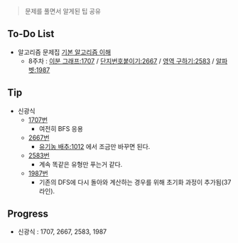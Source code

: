 > 문제를 풀면서 알게된 팁 공유

## To-Do List
- 알고리즘 문제집 [기본 알고리즘 이해](https://www.acmicpc.net/workbook/view/1443)
    - 8주차 : [이분 그래프:1707](https://www.acmicpc.net/problem/1707) / 
    [단지번호붙이기:2667](https://www.acmicpc.net/problem/2667) / 
    [영역 구하기:2583](https://www.acmicpc.net/problem/2583) / 
    [알파벳:1987](https://www.acmicpc.net/problem/1987)

## Tip
- 신광식
    - [1707번](https://github.com/mel1015/algorithm-study/blob/1707/algorithm-study/week_8/1707_mel1015.cpp)
        - 여전히 BFS 응용
    - [2667번](https://github.com/mel1015/algorithm-study/blob/2667/algorithm-study/week_8/2667_mel1015.cpp)
        - [유기농 배추:1012](https://github.com/mel1015/algorithm-study/blob/1012/Winter_Vacation/week_7/1012_mel1015.cpp)
        에서 조금만 바꾸면 된다.
    - [2583번](https://github.com/mel1015/algorithm-study/blob/2583/algorithm-study/week_8/2583_mel1015.cpp)
        - 계속 똑같은 유형만 푸는거 같다.
    - [1987번](https://github.com/mel1015/algorithm-study/blob/1987/algorithm-study/week_8/1987_mel1015.cpp)
        - 기존의 DFS에 다시 돌아와 계산하는 경우를 위해 초기화 과정이 추가됨(37라인).
        
## Progress
- 신광식 : 1707, 2667, 2583, 1987